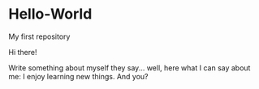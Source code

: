 # Hello-World
My first repository

Hi there!

Write something about myself they say... well, here what I can say about me: I enjoy learning new things. And you? 
